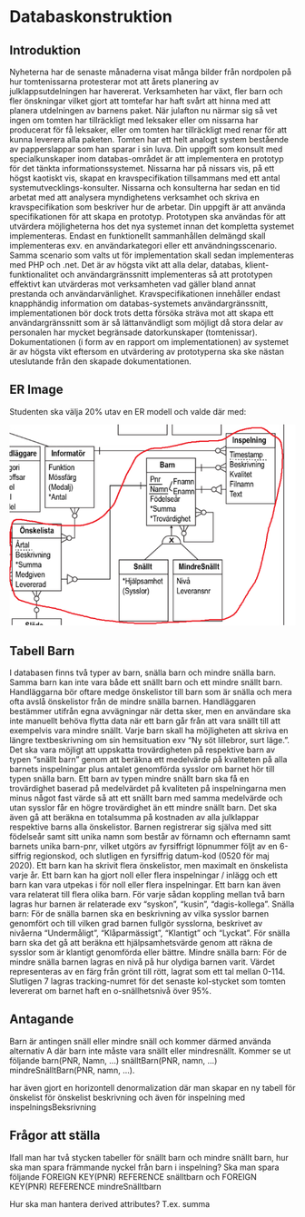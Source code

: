 # Databaskonstruktion

## Introduktion

Nyheterna har de senaste månaderna visat många bilder från nordpolen på hur tomtenissarna
protesterar mot att årets planering av julklappsutdelningen har havererat. Verksamheten har växt,
fler barn och fler önskningar vilket gjort att tomtefar har haft svårt att hinna med att planera
utdelningen av barnens paket. När julafton nu närmar sig så vet ingen om tomten har tillräckligt
med leksaker eller om nissarna har producerat för få leksaker, eller om tomten har tillräckligt
med renar för att kunna leverera alla paketen. Tomten har ett helt analogt system bestående av
papperslappar som han sparar i sin luva. Din uppgift som konsult med specialkunskaper inom
databas-området är att implementera en prototyp för det tänkta informationssystemet. Nissarna
har på nissars vis, på ett högst kaotiskt vis, skapat en kravspecifikation tillsammans med ett antal
systemutvecklings-konsulter. Nissarna och konsulterna har sedan en tid arbetat med att analysera
myndighetens verksamhet och skriva en kravspecifikation som beskriver hur de arbetar. Din
uppgift är att använda specifikationen för att skapa en prototyp. Prototypen ska användas för att
utvärdera möjligheterna hos det nya systemet innan det kompletta systemet implementeras.
Endast en funktionellt sammanhållen delmängd skall implementeras exv. en användarkategori
eller ett användningsscenario. Samma scenario som valts ut för implementation skall sedan
implementeras med PHP och .net. Det är av högsta vikt att alla delar, databas,
klient-funktionalitet och användargränssnitt implementeras så att prototypen effektivt kan
utvärderas mot verksamheten vad gäller bland annat prestanda och användarvänlighet.
Kravspecifikationen innehåller endast knapphändig information om databas-systemets
användargränssnitt, implementationen bör dock trots detta försöka sträva mot att skapa ett
användargränssnitt som är så lättanvändligt som möjligt då stora delar av personalen har mycket
begränsade datorkunskaper (tomtenissar). Dokumentationen (i form av en rapport om
implementationen) av systemet är av högsta vikt eftersom en utvärdering av prototyperna ska ske
nästan uteslutande från den skapade dokumentationen.


## ER Image

Studenten ska välja 20% utav en ER modell och valde där med:

![](b21leowaER.png) 


## Tabell Barn 

I databasen finns två typer av barn, snälla barn och mindre snälla barn. Samma barn kan inte vara
både ett snällt barn och ett mindre snällt barn. Handläggarna bör oftare medge önskelistor till
barn som är snälla och mera ofta avslå önskelistor från de mindre snälla barnen. Handläggaren
bestämmer utifrån egna avvägningar när detta sker, men en användare ska inte manuellt behöva
flytta data när ett barn går från att vara snällt till att exempelvis vara mindre snällt. Varje barn
skall ha möjligheten att skriva en längre textbeskrivning om sin hemsituation exv “Ny söt
lillebror, surt läge.”.
Det ska vara möjligt att uppskatta trovärdigheten på respektive barn av typen “snällt barn”
genom att beräkna ett medelvärde på kvaliteten på alla barnets inspelningar plus antalet
genomförda sysslor om barnet hör till typen snälla barn. Ett barn av typen mindre snällt barn ska
få en trovärdighet baserad på medelvärdet på kvaliteten på inspelningarna men minus något fast
värde så att ett snällt barn med samma medelvärde och utan sysslor får en högre trovärdighet än
ett mindre snällt barn. Det ska även gå att beräkna en totalsumma på kostnaden av alla julklappar
respektive barns alla önskelistor.
Barnen registrerar sig själva med sitt födelseår samt sitt unika namn som består av förnamn och
efternamn samt barnets unika barn-pnr, vilket utgörs av fyrsiffrigt löpnummer följt av en 6-siffrig
regionskod, och slutligen en fyrsiffrig datum-kod (0520 för maj 2020).
Ett barn kan ha skrivit flera önskelistor, men maximalt en önskelista varje år. Ett barn kan ha
gjort noll eller flera inspelningar / inlägg och ett barn kan vara utpekas i för noll eller flera
inspelningar. Ett barn kan även vara relaterat till flera olika barn. För varje sådan koppling
mellan två barn lagras hur barnen är relaterade exv “syskon”, “kusin”, “dagis-kollega”.
Snälla barn: För de snälla barnen ska en beskrivning av vilka sysslor barnen genomfört och till
vilken grad barnen fullgör sysslorna, beskrivet av nivåerna “Undermåligt”, “Klåparmässigt”,
“Klantigt” och “Lyckat”. För snälla barn ska det gå att beräkna ett hjälpsamhetsvärde genom att
räkna de sysslor som är klantigt genomförda eller bättre.
Mindre snälla barn: För de mindre snälla barnen lagras en nivå på hur olydiga barnen varit.
Värdet representeras av en färg från grönt till rött, lagrat som ett tal mellan 0-114. Slutligen
7
lagras tracking-numret för det senaste kol-stycket som tomten levererat om barnet haft en
o-snällhetsnivå över 95%.


## Antagande

Barn är antingen snäll eller mindre snäll och kommer därmed använda alternativ A där barn inte måste vara snällt eller mindresnällt. Kommer se ut följande barn(PNR, Namn, ...) snälltBarn(PNR, namn, ...) mindreSnälltBarn(PNR, namn, ...).

har även gjort en horizontell denormalization där man skapar en ny tabell för önskelist för önskelist beskrivning och även för inspelning med inspelningsBeksrivning


## Frågor att ställa

Ifall man har två stycken tabeller för snällt barn och mindre snällt barn, hur ska man spara främmande nyckel från barn i inspelning? Ska man spara följande FOREIGN KEY(PNR) REFERENCE snälltbarn och FOREIGN KEY(PNR) REFERENCE mindreSnälltbarn

Hur ska man hantera derived attributes? T.ex. summa 